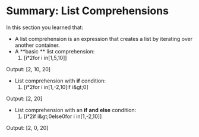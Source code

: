 # Summary: List Comprehensions

In this section you learned that:

- A list comprehension is an expression that creates a list by iterating over another container.
- A  **basic ** list comprehension:
  1. [i\*2for i in[1,5,10]]

Output: [2, 10, 20]

- List comprehension with  **if**  condition:
  1. [i\*2for i in[1,-2,10]if i\&gt;0]

Output: [2, 20]

- List comprehension with an  **if**   **and**   **else**  condition:
  1. [i\*2if i\&gt;0else0for i in[1,-2,10]]

Output: [2, 0, 20]
